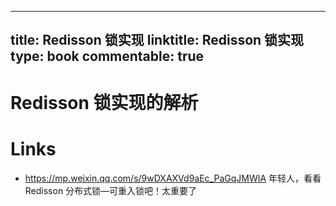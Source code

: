 
---
title: Redisson 锁实现
linktitle: Redisson 锁实现
type: book
commentable: true
---

# Redisson 锁实现的解析

# Links

- https://mp.weixin.qq.com/s/9wDXAXVd9aEc_PaGqJMWIA 年轻人，看看 Redisson 分布式锁—可重入锁吧！太重要了

    